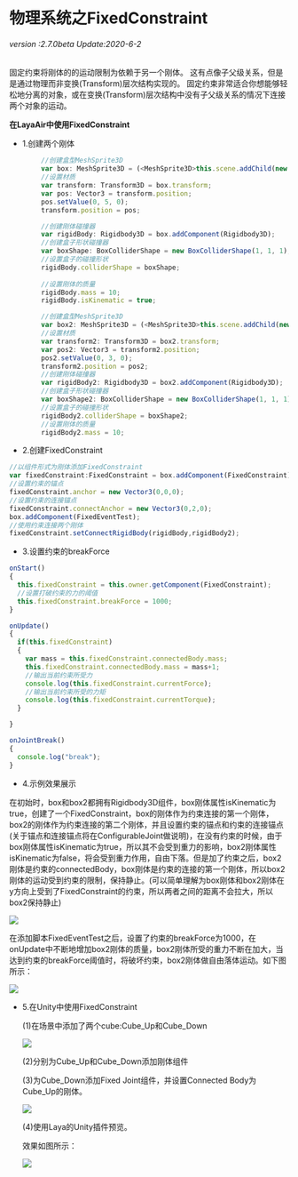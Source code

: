 # 物理系统之FixedConstraint

###### *version :2.7.0beta   Update:2020-6-2*

固定约束将刚体的的运动限制为依赖于另一个刚体。 这有点像子父级关系，但是是通过物理而非变换(Transform)层次结构实现的。 固定约束非常适合你想能够轻松地分离的对象，或在变换(Transform)层次结构中没有子父级关系的情况下连接两个对象的运动。



**在LayaAir中使用FixedConstraint**

- 1.创建两个刚体

```typescript
        //创建盒型MeshSprite3D
		var box: MeshSprite3D = (<MeshSprite3D>this.scene.addChild(new 	      MeshSprite3D(PrimitiveMesh.createBox(1, 1, 1))));
		//设置材质
		var transform: Transform3D = box.transform;
		var pos: Vector3 = transform.position;
		pos.setValue(0, 5, 0);
		transform.position = pos;

		//创建刚体碰撞器
		var rigidBody: Rigidbody3D = box.addComponent(Rigidbody3D);
		//创建盒子形状碰撞器
		var boxShape: BoxColliderShape = new BoxColliderShape(1, 1, 1);
		//设置盒子的碰撞形状
		rigidBody.colliderShape = boxShape;
		
		//设置刚体的质量
		rigidBody.mass = 10;
		rigidBody.isKinematic = true;

		//创建盒型MeshSprite3D
		var box2: MeshSprite3D = (<MeshSprite3D>this.scene.addChild(new MeshSprite3D(PrimitiveMesh.createBox(1, 1, 1))));
		//设置材质
		var transform2: Transform3D = box2.transform;
		var pos2: Vector3 = transform2.position;
		pos2.setValue(0, 3, 0);
		transform2.position = pos2;
		//创建刚体碰撞器
		var rigidBody2: Rigidbody3D = box2.addComponent(Rigidbody3D);
		//创建盒子形状碰撞器
		var boxShape2: BoxColliderShape = new BoxColliderShape(1, 1, 1);
		//设置盒子的碰撞形状
		rigidBody2.colliderShape = boxShape2;
		//设置刚体的质量
		rigidBody2.mass = 10;
```

- 2.创建FixedConstraint

```typescript
//以组件形式为刚体添加FixedConstraint
var fixedConstraint:FixedConstraint = box.addComponent(FixedConstraint);
//设置约束的锚点
fixedConstraint.anchor = new Vector3(0,0,0);
//设置约束的连接锚点
fixedConstraint.connectAnchor = new Vector3(0,2,0);
box.addComponent(FixedEventTest);
//使用约束连接两个刚体
fixedConstraint.setConnectRigidBody(rigidBody,rigidBody2);
```

- 3.设置约束的breakForce

```typescript
onStart()
{
  this.fixedConstraint = this.owner.getComponent(FixedConstraint);
  //设置打破约束的力的阈值
  this.fixedConstraint.breakForce = 1000;
}

onUpdate()
{
  if(this.fixedConstraint)
  {
    var mass = this.fixedConstraint.connectedBody.mass;
    this.fixedConstraint.connectedBody.mass = mass+1;
    //输出当前约束所受力
	console.log(this.fixedConstraint.currentForce);
	//输出当前约束所受的力矩
	console.log(this.fixedConstraint.currentTorque);
  }	

}

onJointBreak()
{
  console.log("break");
}
```

- 4.示例效果展示

在初始时，box和box2都拥有Rigidbody3D组件，box刚体属性isKinematic为true，创建了一个FixedConstraint，box的刚体作为约束连接的第一个刚体，box2的刚体作为约束连接的第二个刚体，并且设置约束的锚点和约束的连接锚点(关于锚点和连接锚点将在ConfigurableJoint做说明)，在没有约束的时候，由于box刚体属性isKinematic为true，所以其不会受到重力的影响，box2刚体属性isKinematic为false，将会受到重力作用，自由下落。但是加了约束之后，box2刚体是约束的connectedBody，box刚体是约束的连接的第一个刚体，所以box2刚体的运动受到约束的限制，保持静止。(可以简单理解为box刚体和box2刚体在y方向上受到了FixedConstraint的约束，所以两者之间的距离不会拉大，所以box2保持静止)

![](img/fixdemo.jpg)



在添加脚本FixedEventTest之后，设置了约束的breakForce为1000，在onUpdate中不断地增加box2刚体的质量，box2刚体所受的重力不断在加大，当达到约束的breakForce阈值时，将破坏约束，box2刚体做自由落体运动。如下图所示：

![](img/fixconstraint2.jpg)



- 5.在Unity中使用FixedConstraint

  (1)在场景中添加了两个cube:Cube_Up和Cube_Down

  ![](img/fixConstraint.jpg)

  (2)分别为Cube_Up和Cube_Down添加刚体组件

  (3)为Cube_Down添加Fixed Joint组件，并设置Connected Body为Cube_Up的刚体。

  ![](img/fixUnity2.jpg)

  (4)使用Laya的Unity插件预览。

  效果如图所示：

  ![](img/fixUnity3.jpg)




